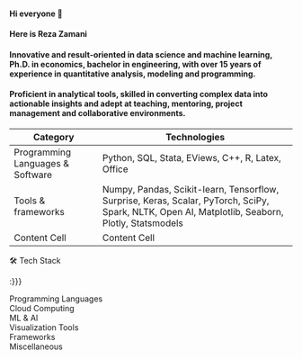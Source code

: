 #### Hi everyone 👋
#### Here is Reza Zamani
#### Innovative and result-oriented in data science and machine learning, Ph.D. in economics, bachelor in engineering, with over 15 years of experience in quantitative analysis, modeling and programming.
#### Proficient in analytical tools, skilled in converting complex data into actionable insights and adept at teaching, mentoring, project management and collaborative environments.





| Category  | Technologies |
| ------------- | ------------- |
|Programming Languages \& Software |  Python, SQL, Stata, EViews, C++, R, Latex, Office  |
|Tools \& frameworks  | Numpy, Pandas, Scikit-learn, Tensorflow, Surprise, Keras, Scalar, PyTorch, SciPy, Spark, NLTK, Open AI, Matplotlib, Seaborn, Plotly, Statsmodels |
| Content Cell  | Content Cell  |
🛠️ Tech Stack


:}}}

	
Programming Languages	     
Cloud Computing	  
ML & AI	  
Visualization Tools	   
Frameworks	    
Miscellaneous	  
